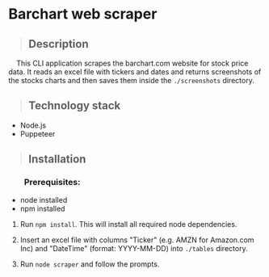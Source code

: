 # Barchart web scraper

>## Description

&nbsp;&nbsp;&nbsp;&nbsp;This CLI application scrapes the barchart.com website for stock price data. It reads an excel file with tickers and dates and returns screenshots of the stocks charts and then saves them inside the ```./screenshots``` directory.

>## Technology stack

<ul>
    <li>Node.js</li>
    <li>Puppeteer</li>
</ul>

>## Installation

### &nbsp;&nbsp;&nbsp;&nbsp;&nbsp;&nbsp;&nbsp;&nbsp;Prerequisites:
<ul>
  <li>node installed</li>
  <li>npm installed</li>
</ul>

1. Run  ```npm install```. This will install all required node dependencies. 

2. Insert an excel file with columns "Ticker" (e.g. AMZN for Amazon.com Inc) and "DateTime" (format: YYYY-MM-DD) into ```./tables``` directory.

3. Run ```node scraper``` and follow the prompts.